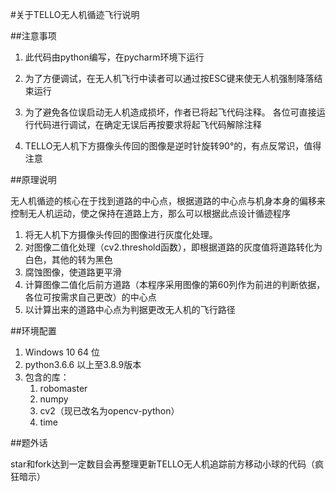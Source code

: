 #关于TELLO无人机循迹飞行说明

##注意事项

1. 此代码由python编写，在pycharm环境下运行
2. 为了方便调试，在无人机飞行中读者可以通过按ESC键来使无人机强制降落结束运行

2. 为了避免各位误启动无人机造成损坏，作者已将起飞代码注释。
各位可直接运行代码进行调试，在确定无误后再按要求将起飞代码解除注释

3. TELLO无人机下方摄像头传回的图像是逆时针旋转90°的，有点反常识，值得注意


##原理说明

无人机循迹的核心在于找到道路的中心点，根据道路的中心点与机身本身的偏移来控制无人机运动，使之保持在道路上方，那么可以根据此点设计循迹程序

1. 将无人机下方摄像头传回的图像进行灰度化处理。
2. 对图像二值化处理（cv2.threshold函数），即根据道路的灰度值将道路转化为白色，其他的转为黑色
3. 腐蚀图像，使道路更平滑
2. 计算图像二值化后前方道路（本程序采用图像的第60列作为前进的判断依据，各位可按需求自己更改）的中心点
3. 以计算出来的道路中心点为判据更改无人机的飞行路径

##环境配置

1. Windows 10 64 位
2. python3.6.6 以上至3.8.9版本
3. 包含的库：
	1. robomaster
	2. numpy
	3. cv2（现已改名为opencv-python）
	4. time


##题外话

star和fork达到一定数目会再整理更新TELLO无人机追踪前方移动小球的代码（疯狂暗示）
